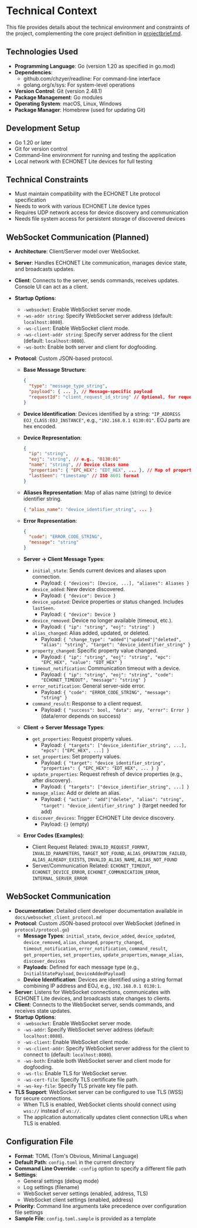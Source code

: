 # Technical Context

This file provides details about the technical environment and constraints of the project, complementing the core project definition in [projectbrief.md](./projectbrief.md).

## Technologies Used

- **Programming Language**: Go (version 1.20 as specified in go.mod)
- **Dependencies**:
  - github.com/chzyer/readline: For command-line interface
  - golang.org/x/sys: For system-level operations
- **Version Control**: Git (version 2.48.1)
- **Package Management**: Go modules
- **Operating System**: macOS, Linux, Windows
- **Package Manager**: Homebrew (used for updating Git)

## Development Setup

- Go 1.20 or later
- Git for version control
- Command-line environment for running and testing the application
- Local network with ECHONET Lite devices for full testing

## Technical Constraints

- Must maintain compatibility with the ECHONET Lite protocol specification
- Needs to work with various ECHONET Lite device types
- Requires UDP network access for device discovery and communication
- Needs file system access for persistent storage of discovered devices

## WebSocket Communication (Planned)

- **Architecture**: Client/Server model over WebSocket.
- **Server**: Handles ECHONET Lite communication, manages device state, and broadcasts updates.
- **Client**: Connects to the server, sends commands, receives updates. Console UI can act as a client.
- **Startup Options**:
  - `-websocket`: Enable WebSocket server mode.
  - `-ws-addr string`: Specify WebSocket server address (default: `localhost:8080`).
  - `-ws-client`: Enable WebSocket client mode.
  - `-ws-client-addr string`: Specify server address for the client (default: `localhost:8080`).
  - `-ws-both`: Enable both server and client for dogfooding.

- **Protocol**: Custom JSON-based protocol.
  - **Base Message Structure**:

    ```json
    {
      "type": "message_type_string",
      "payload": { ... }, // Message-specific payload
      "requestId": "client_request_id_string" // Optional, for request-response matching
    }
    ```

  - **Device Identification**: Devices identified by a string: `"IP_ADDRESS EOJ_CLASS:EOJ_INSTANCE"`, e.g., `"192.168.0.1 0130:01"`. EOJ parts are hex encoded.
  - **Device Representation**:

    ```json
    {
      "ip": "string",
      "eoj": "string", // e.g., "0130:01"
      "name": "string", // Device class name
      "properties": { "EPC_HEX": "EDT_HEX", ... }, // Map of property EPC (hex) to value (hex)
      "lastSeen": "timestamp" // ISO 8601 format
    }
    ```

  - **Aliases Representation**: Map of alias name (string) to device identifier string.

    ```json
    { "alias_name": "device_identifier_string", ... }
    ```

  - **Error Representation**:

    ```json
    {
      "code": "ERROR_CODE_STRING",
      "message": "string"
    }
    ```

  - **Server -> Client Message Types**:
    - `initial_state`: Sends current devices and aliases upon connection.
      - Payload: `{ "devices": [Device, ...], "aliases": Aliases }`
    - `device_added`: New device discovered.
      - Payload: `{ "device": Device }`
    - `device_updated`: Device properties or status changed. Includes `lastSeen`.
      - Payload: `{ "device": Device }`
    - `device_removed`: Device no longer available (timeout, etc.).
      - Payload: `{ "ip": "string", "eoj": "string" }`
    - `alias_changed`: Alias added, updated, or deleted.
      - Payload: `{ "change_type": "added"|"updated"|"deleted", "alias": "string", "target": "device_identifier_string" }`
    - `property_changed`: Specific property value changed.
      - Payload: `{ "ip": "string", "eoj": "string", "epc": "EPC_HEX", "value": "EDT_HEX" }`
    - `timeout_notification`: Communication timeout with a device.
      - Payload: `{ "ip": "string", "eoj": "string", "code": "ECHONET_TIMEOUT", "message": "string" }`
    - `error_notification`: General server-side error.
      - Payload: `{ "code": "ERROR_CODE_STRING", "message": "string" }`
    - `command_result`: Response to a client request.
      - Payload: `{ "success": bool, "data": any, "error": Error }` (data/error depends on success)

  - **Client -> Server Message Types**:
    - `get_properties`: Request property values.
      - Payload: `{ "targets": ["device_identifier_string", ...], "epcs": ["EPC_HEX", ...] }`
    - `set_properties`: Set property values.
      - Payload: `{ "target": "device_identifier_string", "properties": { "EPC_HEX": "EDT_HEX", ... } }`
    - `update_properties`: Request refresh of device properties (e.g., after discovery).
      - Payload: `{ "targets": ["device_identifier_string", ...] }`
    - `manage_alias`: Add or delete an alias.
      - Payload: `{ "action": "add"|"delete", "alias": "string", "target": "device_identifier_string" }` (target needed for add)
    - `discover_devices`: Trigger ECHONET Lite device discovery.
      - Payload: `{}` (empty)

  - **Error Codes (Examples)**:
    - Client Request Related: `INVALID_REQUEST_FORMAT`, `INVALID_PARAMETERS`, `TARGET_NOT_FOUND`, `ALIAS_OPERATION_FAILED`, `ALIAS_ALREADY_EXISTS`, `INVALID_ALIAS_NAME`, `ALIAS_NOT_FOUND`
    - Server/Communication Related: `ECHONET_TIMEOUT`, `ECHONET_DEVICE_ERROR`, `ECHONET_COMMUNICATION_ERROR`, `INTERNAL_SERVER_ERROR`

## WebSocket Communication

- **Documentation**: Detailed client developer documentation available in `docs/websocket_client_protocol.md`
- **Protocol**: Custom JSON-based protocol over WebSocket (defined in `protocol/protocol.go`)
  - **Message Types**: `initial_state`, `device_added`, `device_updated`, `device_removed`, `alias_changed`, `property_changed`, `timeout_notification`, `error_notification`, `command_result`, `get_properties`, `set_properties`, `update_properties`, `manage_alias`, `discover_devices`
  - **Payloads**: Defined for each message type (e.g., `InitialStatePayload`, `DeviceAddedPayload`)
  - **Device Identification**: Devices are identified using a string format combining IP address and EOJ, e.g., `192.168.0.1 0130:1`.
- **Server**: Listens for WebSocket connections, communicates with ECHONET Lite devices, and broadcasts state changes to clients.
- **Client**: Connects to the WebSocket server, sends commands, and receives state updates.
- **Startup Options**:
  - `-websocket`: Enable WebSocket server mode.
  - `-ws-addr`: Specify WebSocket server address (default: `localhost:8080`).
  - `-ws-client`: Enable WebSocket client mode.
  - `-ws-client-addr`: Specify WebSocket server address for the client to connect to (default: `localhost:8080`).
  - `-ws-both`: Enable both WebSocket server and client mode for dogfooding.
  - `-ws-tls`: Enable TLS for WebSocket server.
  - `-ws-cert-file`: Specify TLS certificate file path.
  - `-ws-key-file`: Specify TLS private key file path.
- **TLS Support**: WebSocket server can be configured to use TLS (WSS) for secure connections.
  - When TLS is enabled, WebSocket clients should connect using `wss://` instead of `ws://`.
  - The application automatically updates client connection URLs when TLS is enabled.

## Configuration File

- **Format**: TOML (Tom's Obvious, Minimal Language)
- **Default Path**: `config.toml` in the current directory
- **Command Line Override**: `-config` option to specify a different file path
- **Settings**:
  - General settings (debug mode)
  - Log settings (filename)
  - WebSocket server settings (enabled, address, TLS)
  - WebSocket client settings (enabled, address)
- **Priority**: Command line arguments take precedence over configuration file settings
- **Sample File**: `config.toml.sample` is provided as a template
